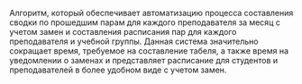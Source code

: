 Алгоритм, который обеспечивает автоматизацию процесса составления сводки по прошедшим парам для каждого преподавателя за месяц с учетом замен и составления расписания пар для каждого преподавателя и учебной группы. Данная система значительно сокращает время, требуемое на составление табеля, а также время на уведомлении о заменах и представляет расписание для студентов и преподавателей в более удобном виде с учетом замен.
